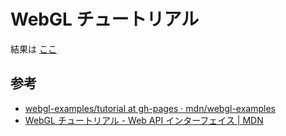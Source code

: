 # WebGL チュートリアル

結果は [ここ](./sample.html)


## 参考
- [webgl-examples/tutorial at gh-pages · mdn/webgl-examples](https://github.com/mdn/webgl-examples/tree/gh-pages/tutorial)
- [WebGL チュートリアル - Web API インターフェイス | MDN](https://developer.mozilla.org/ja/docs/Web/API/WebGL_API/Tutorial)